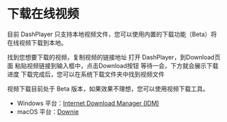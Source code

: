 # 下载在线视频

目前 DashPlayer 只支持本地视频文件，您可以使用内置的下载功能（Beta）将在线视频下载到本地。

<procedure title="下载在线视频" id="download-video">
<step>找到您想要下载的视频，复制视频的链接地址</step>
<step>打开 DashPlayer，到<control>Download</control>页面</step>
<step>粘贴视频链接到输入框中，点击<control>Download</control>按钮</step>
<step>等待一会，下方就会展示下载进度</step>
<step>下载完成后，您可以在<path>系统下载文件夹</path>中找到视频文件</step>
</procedure>

视频下载目前处于 Beta 版本，如果效果不理想，您可以使用视频下载工具。

-   Windows 平台：[Internet Download Manager (IDM)](https://www.internetdownloadmanager.com/)
-   macOS 平台：[Downie](https://software.charliemonroe.net/downie/)
